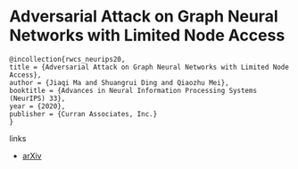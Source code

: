 # Adversarial Attack on Graph Neural Networks with Limited Node Access

```
@incollection{rwcs_neurips20,
title = {Adversarial Attack on Graph Neural Networks with Limited Node Access},
author = {Jiaqi Ma and Shuangrui Ding and Qiaozhu Mei},
booktitle = {Advances in Neural Information Processing Systems (NeurIPS) 33},
year = {2020},
publisher = {Curran Associates, Inc.}
}
```

links
- [arXiv](https://arxiv.org/abs/2006.05057)
